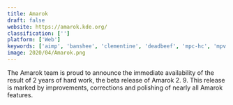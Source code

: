 ```yaml
---
title: Amarok
draft: false 
website: https://amarok.kde.org/
classification: ['']
platform: ['Web']
keywords: ['aimp', 'banshee', 'clementine', 'deadbeef', 'mpc-hc', 'mpv', 'mplayer', 'mediamonkey', 'miro_player', 'mopidy', 'music_player_daemon', 'musicbee', 'smplayer', 'serendipity_by_spotify', 'tomahawk', 'vlc_media_player', 'winamp', 'windows_media_player', 'itunes']
image: 2020/04/Amarok.png
---
```

The Amarok team is proud to announce the immediate availability of the result of 2 years of hard work, the beta release of Amarok 2. 9. This release is marked by improvements, corrections and polishing of nearly all Amarok features.
